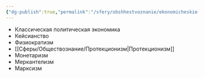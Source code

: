 ```yaml
---
{"dg-publish":true,"permalink":"/sfery/obshhestvoznanie/ekonomicheskie-shkoly/","tags":["Обществознание"]}
---
```


- Классическая политическая экономика
- Кейсианство
- Физиократизм
- [[Сферы/Обществознание/Протекционизм\|Протекционизм]]
- Монетаризм 
- Меркантелизм
- Марксизм